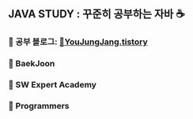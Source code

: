 ## JAVA STUDY : 꾸준히 공부하는 자바 ☕️
### 🔗 공부 블로그: [📖YouJungJang.tistory](https://yuejeong.tistory.com/category/Algorithm/JAVA)
### 🌱 BaekJoon
### 🌱 SW Expert Academy
### 🌱 Programmers 
###    
<br></br>     
  
  
  
 
